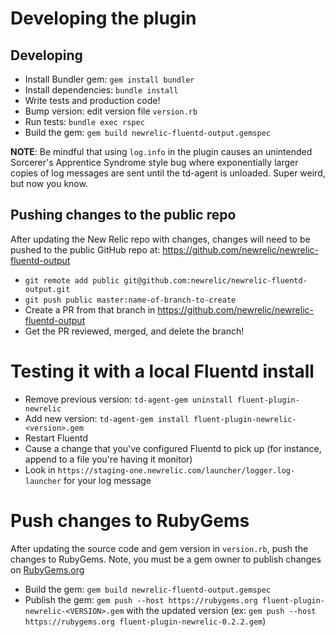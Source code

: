 # Developing the plugin

## Developing

* Install Bundler gem: `gem install bundler`
* Install dependencies: `bundle install`
* Write tests and production code!
* Bump version: edit version file `version.rb`
* Run tests: `bundle exec rspec`
* Build the gem: `gem build newrelic-fluentd-output.gemspec`

**NOTE**: Be mindful that using `log.info` in the plugin causes an unintended Sorcerer's Apprentice Syndrome style bug where exponentially larger copies of log messages are sent until the td-agent is unloaded. Super weird, but now you know.

## Pushing changes to the public repo
After updating the New Relic repo with changes, changes will need to be pushed to the public GitHub repo at: https://github.com/newrelic/newrelic-fluentd-output

* `git remote add public git@github.com:newrelic/newrelic-fluentd-output.git`
* `git push public master:name-of-branch-to-create`
* Create a PR from that branch in https://github.com/newrelic/newrelic-fluentd-output
* Get the PR reviewed, merged, and delete the branch!

# Testing it with a local Fluentd install

* Remove previous version: `td-agent-gem uninstall fluent-plugin-newrelic`
* Add new version: `td-agent-gem install fluent-plugin-newrelic-<version>.gem`
* Restart Fluentd
* Cause a change that you've configured Fluentd to pick up (for instance, append to a file you're having it monitor)
* Look in `https://staging-one.newrelic.com/launcher/logger.log-launcher` for your log message

# Push changes to RubyGems
After updating the source code and gem version in `version.rb`, push the changes to RubyGems. Note, you must be a gem owner to publish changes on [RubyGems.org](https://rubygems.org/profiles/NR-LOGGING)

* Build the gem: `gem build newrelic-fluentd-output.gemspec`
* Publish the gem: `gem push --host https://rubygems.org fluent-plugin-newrelic-<VERSION>.gem` with the updated version (ex: `gem push --host https://rubygems.org fluent-plugin-newrelic-0.2.2.gem`)
